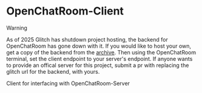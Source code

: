 # OpenChatRoom-Client
> [!warning]
> As of 2025 Glitch has shutdown project hosting, the backend for OpenChatRoom has gone down with it. If you would like to host your own, get a copy of the backend from the [archive](https://github.com/OpenChatRoom/OpenChatRoom-Server/releases/tag/ARCHIVE-FINAL-VERSION). Then using the OpenChatRoom terminal, set the client endpoint to your server's endpoint. If anyone wants to provide an offical server for this project, submit a pr with replacing the glitch url for the backend, with yours.

Client for interfacing with OpenChatRoom-Server
